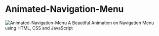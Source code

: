 # Animated-Navigation-Menu
![Animated-Navigation-Menu](https://i.imgur.com/LtybD15.png)
A Beautiful Animation on Navigation Menu using HTML, CSS and JavaScript

